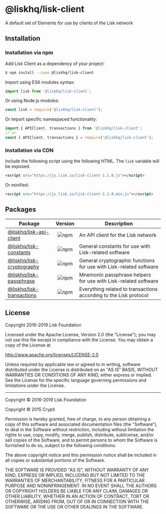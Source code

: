 # @liskhq/lisk-client

A default set of Elements for use by clients of the Lisk network

## Installation

### Installation via npm

Add Lisk Client as a dependency of your project:

```sh
$ npm install --save @liskhq/lisk-client
```

Import using ES6 modules syntax:

```js
import lisk from '@liskhq/lisk-client';
```

Or using Node.js modules:

```js
const lisk = require('@liskhq/lisk-client');
```

Or import specific namespaced functionality:

```js
import { APIClient, transactions } from '@liskhq/lisk-client';
// or
const { APIClient, transactions } = require('@liskhq/lisk-client');
```

### Installation via CDN

Include the following script using the following HTML. The `lisk` variable will be exposed.

```html
<script src="https://js.lisk.io/lisk-client-1.1.0.js"></script>
```

Or minified:

```html
<script src="https://js.lisk.io/lisk-client-1.1.0.min.js"></script>
```

## Packages

| Package                                                  |                            Version                             | Description                                                        |
| -------------------------------------------------------- | :------------------------------------------------------------: | ------------------------------------------------------------------ |
| [@liskhq/lisk-api-client](../lisk-api-client)            |  ![npm](https://img.shields.io/npm/v/@liskhq/lisk-api-client)  | An API client for the Lisk network                                 |
| [@liskhq/lisk-constants](../lisk-constants)              |  ![npm](https://img.shields.io/npm/v/@liskhq/lisk-constants)   | General constants for use with Lisk-related software               |
| [@liskhq/lisk-cryptography](../lisk-cryptography)        | ![npm](https://img.shields.io/npm/v/@liskhq/lisk-cryptography) | General cryptographic functions for use with Lisk-related software |
| [@liskhq/lisk-passphrase](../lisk-passphrase)            |  ![npm](https://img.shields.io/npm/v/@liskhq/lisk-passphrase)  | Mnemonic passphrase helpers for use with Lisk-related software     |
| [@liskhq/lisk-transactions](/packages/lisk-transactions) | ![npm](https://img.shields.io/npm/v/@liskhq/lisk-transactions) | Everything related to transactions according to the Lisk protocol  |

## License

Copyright 2016-2019 Lisk Foundation

Licensed under the Apache License, Version 2.0 (the "License");
you may not use this file except in compliance with the License.
You may obtain a copy of the License at

http://www.apache.org/licenses/LICENSE-2.0

Unless required by applicable law or agreed to in writing, software
distributed under the License is distributed on an "AS IS" BASIS,
WITHOUT WARRANTIES OR CONDITIONS OF ANY KIND, either express or implied.
See the License for the specific language governing permissions and
limitations under the License.

---

Copyright © 2016-2019 Lisk Foundation

Copyright © 2015 Crypti

Permission is hereby granted, free of charge, to any person obtaining a copy of this software and associated documentation files (the "Software"), to deal in the Software without restriction, including without limitation the rights to use, copy, modify, merge, publish, distribute, sublicense, and/or sell copies of the Software, and to permit persons to whom the Software is furnished to do so, subject to the following conditions:

The above copyright notice and this permission notice shall be included in all copies or substantial portions of the Software.

THE SOFTWARE IS PROVIDED "AS IS", WITHOUT WARRANTY OF ANY KIND, EXPRESS OR IMPLIED, INCLUDING BUT NOT LIMITED TO THE WARRANTIES OF MERCHANTABILITY, FITNESS FOR A PARTICULAR PURPOSE AND NONINFRINGEMENT. IN NO EVENT SHALL THE AUTHORS OR COPYRIGHT HOLDERS BE LIABLE FOR ANY CLAIM, DAMAGES OR OTHER LIABILITY, WHETHER IN AN ACTION OF CONTRACT, TORT OR OTHERWISE, ARISING FROM, OUT OF OR IN CONNECTION WITH THE SOFTWARE OR THE USE OR OTHER DEALINGS IN THE SOFTWARE.

[lisk core github]: https://github.com/LiskHQ/lisk
[lisk documentation site]: https://lisk.io/documentation/lisk-elements
